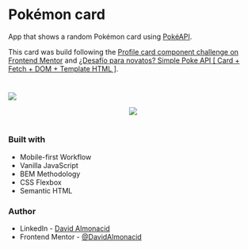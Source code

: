 # Pokémon card

App that shows a random Pokémon card using [PokéAPI](https://pokeapi.co/).

This card was build following the [Profile card component challenge on Frontend Mentor](https://www.frontendmentor.io/challenges/profile-card-component-cfArpWshJ) and [¿Desafío para novatos? Simple Poke API [ Card + Fetch + DOM + Template HTML ]](https://www.youtube.com/watch?v=ydcm7GECaAI).

#

![](https://i.imgur.com/2KHIuyI.png)

<div align="center">
  <a href="https://eclectic-lily-48127e.netlify.app"><img src="https://img.shields.io/badge/visit the site-621F55?style=for-the-badge" /></a>
</div>

#

### Built with

- Mobile-first Workflow
- Vanilla JavaScript
- BEM Methodology
- CSS Flexbox
- Semantic HTML

### Author

- LinkedIn - [David Almonacid](https://www.linkedin.com/in/davidalmonacid)
- Frontend Mentor - [@DavidAlmonacid](https://www.frontendmentor.io/profile/DavidAlmonacid)
